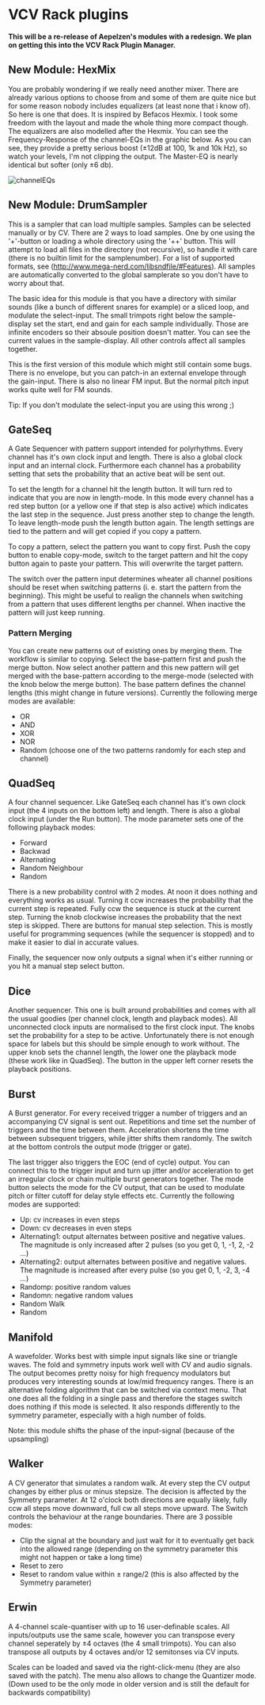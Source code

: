 # VCV Rack plugins

**This will be a re-release of Aepelzen's modules with a redesign. We plan on
getting this into the VCV Rack Plugin Manager.**

<!--
![screenshot](https://github.com/Aepelzen/AepelzensModules/blob/master/images/screenshot.png)
-->

## New Module: HexMix

You are probably wondering if we really need another mixer. There are
already various options to choose from and some of them are quite
nice but for some reason nobody includes equalizers (at least none
that i know of). So here is one that does. It is inspired by Befacos
Hexmix. I took some freedom with the layout and made the whole thing
more compact though. The equalizers are also modelled after the
Hexmix. You can see the Frequency-Response of the channel-EQs in the
graphic below. As you can see, they provide a pretty serious boost
(±12dB at 100, 1k and 10k Hz), so watch your levels, I'm not clipping
the output. The Master-EQ is nearly identical but softer (only ±6 db).

![channelEQs](https://github.com/wiqid/repelzen/blob/master/images/hexmixFreqResponse.png)

## New Module: DrumSampler

This is a sampler that can load multiple samples. Samples can be selected
manually or by CV. There are 2 ways to load samples. One by one using the
'+'-button or loading a whole directory  using the '++' button. This will
attempt to load all files in the directory (not recursive), so handle it
with care (there is no builtin limit for the samplenumber). For a list of
supported formats, see (http://www.mega-nerd.com/libsndfile/#Features).
All samples are automatically converted to the global samplerate so you
don't have to worry about that.

The basic idea for this module is that you have a directory with similar
sounds (like a bunch of different snares for example) or a sliced loop,
and modulate the select-input. The small trimpots right below the
sample-display set the start, end and gain for each sample individually.
Those are infinite encoders so their absoule position doesn't matter. You
can see the current values in the sample-display. All other controls affect
all samples together.

This is the first version of this module which might still contain some bugs.
There is no envelope, but you can patch-in an external envelope through the
gain-input. There is also no linear FM input. But the normal pitch input works
quite well for FM sounds.

Tip: If you don't modulate the select-input you are using this wrong ;)

## GateSeq

A Gate Sequencer with pattern support intended for polyrhythms. Every channel has it's own clock input and length. There is also a global clock input and an internal clock. Furthermore each channel has a probability setting that sets the probability that an active beat will be sent out.

To set the length for a channel hit the length button. It will turn red to indicate that you are now in length-mode. In this mode every channel has a red step button (or a yellow one if that step is also active) which indicates the last step in the sequence. Just press another step to change the length. To leave length-mode push the length button again. The length settings are tied to the pattern and will get copied if you copy a pattern.

To copy a pattern, select the pattern you want to copy first. Push the copy button to enable copy-mode, switch to the target pattern and hit the copy button again to paste your pattern. This will overwrite the target pattern.

The switch over the pattern input determines wheater all channel positions should be reset when switching patterns (i. e. start the pattern from the beginning). This might be useful to realign the channels when switching from a pattern that uses different lengths per channel. When inactive the pattern will just keep running.

### Pattern Merging

You can create new patterns out of existing ones by merging them. The workflow is similar to copying. Select the base-pattern first and push the merge button. Now select another pattern and this new pattern will get merged with the base-pattern according to the merge-mode (selected with the knob below the merge button). The base pattern defines the channel lengths (this might change in future versions). Currently the following merge modes are available:
* OR
* AND
* XOR
* NOR
* Random (choose one of the two patterns randomly for each step and channel)

## QuadSeq

A four channel sequencer. Like GateSeq each channel has it's own clock input
(the 4 inputs on the bottom left) and length. There is also a global clock
input (under the Run button). The mode parameter sets one of the following
playback modes:
* Forward
* Backwad
* Alternating
* Random Neighbour
* Random

There is a new probability control with 2 modes. At noon it does nothing and
everything works as usual. Turning it ccw increases the probability that the
current step is repeated. Fully ccw the sequence is stuck at the current step.
Turning the knob clockwise increases the probability that the next step is
skipped. There are buttons for manual step selection. This is mostly useful
for programming sequences (while the sequencer is stopped) and to make it
easier to dial in accurate values.

Finally, the sequencer now only outputs a signal when it's either running
or you hit a manual step select button.

## Dice

Another sequencer. This one is built around probabilities and comes with all
the usual goodies (per channel clock, length and playback modes). All
unconnected clock inputs are normalised to the first clock input. The knobs
set the probability for a step to be active. Unfortunately there is not enough
space for labels but this should be simple enough to work without. The upper
knob sets the channel length, the lower one the playback mode (these work like
in QuadSeq). The button in the upper left corner resets the playback positions.

## Burst

A Burst generator. For every received trigger a number of triggers and an
accompanying CV signal is sent out. Repetitions and time set the number of
triggers and the time between them. Acceleration shortens the time between
subsequent triggers, while jitter shifts them randomly. The switch at the
bottom controls the output mode (trigger or gate).

The last trigger also triggers the EOC (end of cycle) output. You can connect this to the trigger input and turn up jitter and/or acceleration to get an irregular clock or chain multiple burst generators together.
The mode button selects the mode for the CV output, that can be used to modulate pitch or filter cutoff for delay style effects etc. Currently the following modes are supported:
* Up: cv increases in even steps
* Down: cv decreases in even steps
* Alternating1: output alternates between positive and negative values. The magnitude is only increased after 2 pulses (so you get 0, 1, -1, 2, -2 ...)
* Alternating2: output alternates between positive and negative values. The magnitude is increased after every pulse (so you get 0, 1, -2, 3, -4 ...)
* Randomp: positive random values
* Randomn: negative  random values
* Random Walk
* Random


## Manifold

A wavefolder. Works best with simple input signals like sine or triangle waves. The fold and symmetry inputs work well with CV and audio signals. The output becomes pretty noisy for high frequency modulators but produces very interesting sounds at low/mid frequency ranges. There is an alternative folding algorithm that can be switched via context menu. That one does all the folding in a single pass and therefore the stages switch does nothing if this mode is selected. It also responds differently to the symmetry parameter, especially with a high number of folds.

Note: this module shifts the phase of the input-signal (because of the upsampling)

## Walker

A CV generator that simulates a random walk. At every step the CV output changes by either plus or minus stepsize. The decision is affected by the Symmetry parameter. At 12 o'clock both directions are equally likely, fully ccw all steps move downward, full cw all steps move upward. The Switch controls the behaviour at the range boundaries. There are 3 possible modes:
* Clip the signal at the boundary and just wait for it to eventually get back into the allowed range (depending on the symmetry parameter this might not happen or take a long time)
* Reset to zero
* Reset to random value within ± range/2 (this is also affected by the Symmetry parameter)

## Erwin

A 4-channel scale-quantiser with up to 16 user-definable scales. All inputs/outputs use the same scale, however you can transpose every channel seperately by ±4 octaves (the 4 small trimpots). You can also transpose all outputs by 4 octaves and/or 12 semitonses via CV inputs.

Scales can be loaded and saved via the right-click-menu (they are also saved with the patch). The menu also allows to change the Quantizer mode. (Down used to be the only mode in older version and is still the default for backwards compatibility)
